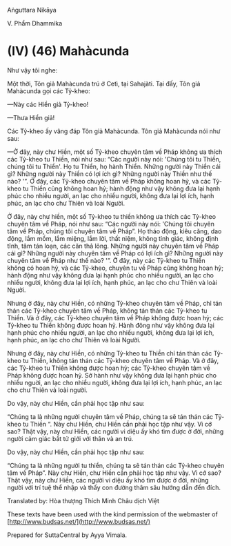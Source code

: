  

Aṅguttara Nikāya

V. Phẩm Dhammika

# (IV) (46) Mahàcunda

Như vậy tôi nghe:

Một thời, Tôn giả Mahàcunda trú ở Cetì, tại Sahajàti. Tại đấy, Tôn giả Mahàcunda gọi các Tỷ-kheo:

—Này các Hiền giả Tỷ-kheo!

—Thưa Hiền giả!

Các Tỷ-kheo ấy vâng đáp Tôn giả Mahàcunda. Tôn giả Mahàcunda nói như sau:

—Ở đây, này chư Hiền, một số Tỷ-kheo chuyên tâm về Pháp không ưa thích các Tỷ-kheo tu Thiền, nói như sau: “Các người này nói: 'Chúng tôi tu Thiền, chúng tôi tu Thiền'. Họ tu Thiền, họ hành Thiền. Những người này Thiền cái gì? Những người này Thiền có lợi ích gì? Những người này Thiền như thế nào? '”. Ở đây, các Tỷ-kheo chuyên tâm về Pháp không hoan hỷ, và các Tỷ-kheo tu Thiền cũng không hoan hỷ; hành động như vậy không đưa lại hạnh phúc cho nhiều người, an lạc cho nhiều người, không đưa lại lợi ích, hạnh phúc, an lạc cho chư Thiên và loài Người.

Ở đây, này chư hiền, một số Tỷ-kheo tu thiền không ưa thích các Tỷ-kheo chuyên tâm về Pháp, nói như sau: “Các người này nói: 'Chúng tôi chuyên tâm về Pháp, chúng tôi chuyên tâm về Pháp”. Họ tháo động, kiêu căng, dao động, lắm mồm, lắm miệng, lắm lời, thất niệm, không tỉnh giác, không định tĩnh, tâm tán loạn, các căn thả lỏng. Những người này chuyên tâm về Pháp cái gì? Những người này chuyên tâm về Pháp có lợi ích gì? Những người này chuyên tâm về Pháp như thế nào? '”. Ở đây, này các Tỷ-kheo tu Thiền không có hoan hỷ, và các Tỷ-kheo, chuyên tu về Pháp cũng không hoan hỷ; hành động như vậy không đưa lại hạnh phúc cho nhiều người, an lạc cho nhiều người, không đưa lại lợi ích, hạnh phúc, an lạc cho chư Thiên và loài Người.

Nhưng ở đây, này chư Hiền, có những Tỷ-kheo chuyên tâm về Pháp, chỉ tán thán các Tỷ-kheo chuyên tâm về Pháp, không tán thán các Tỷ-kheo tu Thiền. Và ở đây, các Tỷ-kheo chuyên tâm về Pháp không được hoan hỷ; các Tỷ-kheo tu Thiền không được hoan hỷ. Hành đông như vậy không đưa lại hạnh phúc cho nhiều người, an lạc cho nhiều người, không đưa lại lợi ích, hạnh phúc, an lạc cho chư Thiên và loài Người.

Nhưng ở đây, này chư Hiền, có những Tỷ-kheo tu Thiền chỉ tán thán các Tỷ-kheo tu Thiền, không tán thán các Tỷ-kheo chuyên tâm về Pháp. Và ở đây, các Tỷ-kheo tu Thiền không được hoan hỷ; các Tỷ-kheo chuyên tâm về Pháp không được hoan hỷ. Sở hành như vậy không đưa lại hạnh phúc cho nhiều nguời, an lạc cho nhiều người, không đưa lại lợi ích, hạnh phúc, an lạc cho chư Thiên và loài người.

Do vậy, này chư Hiền, cần phải học tập như sau:

“Chúng ta là những người chuyên tâm về Pháp, chúng ta sẽ tán thán các Tỷ-kheo tu Thiền “. Này chư Hiền, chư Hiền cần phải học tập như vậy. Vì cớ sao? Thật vậy, này chư Hiền, các người vi diệu ấy khó tìm được ở đời, những người cảm giác bất tử giới với thân và an trú.

Do vậy, này chư Hiền, cần phải học tập như sau:

“Chúng ta là những người tu thiền, chúng ta sẽ tán thán các Tỷ-kheo chuyên tâm về Pháp”. Này chư Hiền, chư Hiền cần phải học tập như vậy. Vì cớ sao? Thật vậy, này chư Hiền, các người vi diệu ấy khó tìm được ở đời, những người với trí tuệ thể nhập và thấy con đường thâm sâu hướng dẫn đến đích.

Translated by: Hòa thượng Thích Minh Châu dịch Việt

These texts have been used with the kind permission of the webmaster of [http://www.budsas.net/](http://www.budsas.net/)

Prepared for SuttaCentral by Ayya Vimala.